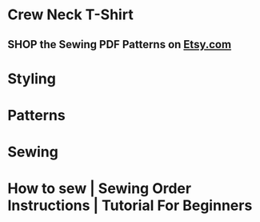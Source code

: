 # Crew Neck T-Shirt

## SHOP the Sewing PDF Patterns on [Etsy.com](https://www.etsy.com/ca/listing/1139875756/crew-neck-t-shirt-for-women-casual-style)

<picture src="T-Shirt_01.jpg" alt="T-Shirt_01"></picture>

# Styling

<picture src="T-Shirt_05.jpg" alt="T-Shirt_05"></picture>

<picture src="T-Shirt_06.jpg" alt="T-Shirt_06"></picture>

# Patterns

<picture src="T-Shirt_02.jpg" alt="T-Shirt_02"></picture>

<picture src="T-Shirt_04.png" alt="T-Shirt_04"></picture>

# Sewing

<picture src="T-Shirt_03.png" alt="T-Shirt_03"></picture>

# How to sew | Sewing Order Instructions | Tutorial For Beginners

<youtube embedId="-dL-Dcoafdw"></youtube>
